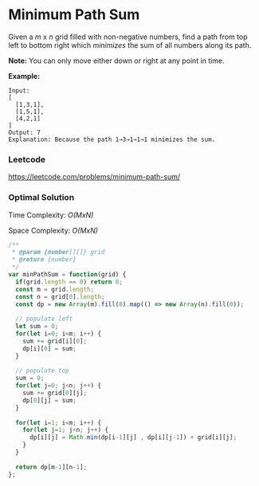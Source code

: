 # Minimum Path Sum

Given a *m* x *n* grid filled with non-negative numbers, find a path from top left to bottom right which *minimizes* the sum of all numbers along its path.

**Note:** You can only move either down or right at any point in time.

**Example:**

```
Input:
[
  [1,3,1],
  [1,5,1],
  [4,2,1]
]
Output: 7
Explanation: Because the path 1→3→1→1→1 minimizes the sum.
```



### Leetcode

https://leetcode.com/problems/minimum-path-sum/



### Optimal Solution

Time Complexity: *O(MxN)*

Space Complexity: *O(MxN)*

```js
/**
 * @param {number[][]} grid
 * @return {number}
 */
var minPathSum = function(grid) {
  if(grid.length == 0) return 0;
  const m = grid.length;
  const n = grid[0].length;
  const dp = new Array(m).fill(0).map(() => new Array(n).fill(0));
  
  // populate left
  let sum = 0;
  for(let i=0; i<m; i++) {
    sum += grid[i][0];
    dp[i][0] = sum; 
  }
  
  // populate top
  sum = 0;
  for(let j=0; j<n; j++) {
    sum += grid[0][j];
    dp[0][j] = sum; 
  }
  
  for(let i=1; i<m; i++) {
    for(let j=1; j<n; j++) {
      dp[i][j] = Math.min(dp[i-1][j] , dp[i][j-1]) + grid[i][j];
    }
  }
  
  return dp[m-1][n-1];
};
```
